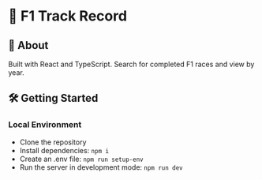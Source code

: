 # 🚀 F1 Track Record

## 🌟 About

Built with React and TypeScript. Search for completed F1 races and view by year.

## 🛠️ Getting Started

### Local Environment

- Clone the repository
- Install dependencies: `npm i`
- Create an .env file: `npm run setup-env`
- Run the server in development mode: `npm run dev`
